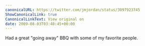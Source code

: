 ```yaml
---
canonicalURL: https://twitter.com/jmjordan/status/3097923745
ShowCanonicalLink: true
CanonicalLinkText: View original on
date: 2009-08-03T03:40:45+00:00
---
```

Had a great "going away" BBQ with some of my favorite people.